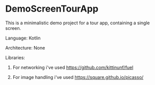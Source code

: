 # DemoScreenTourApp
This is a minimalistic demo project for a tour app, containing a single screen.

Language: Kotlin

Architecture: None

Libraries:

1) For networking i've used https://github.com/kittinunf/fuel
  
2) For image handling i've used https://square.github.io/picasso/


